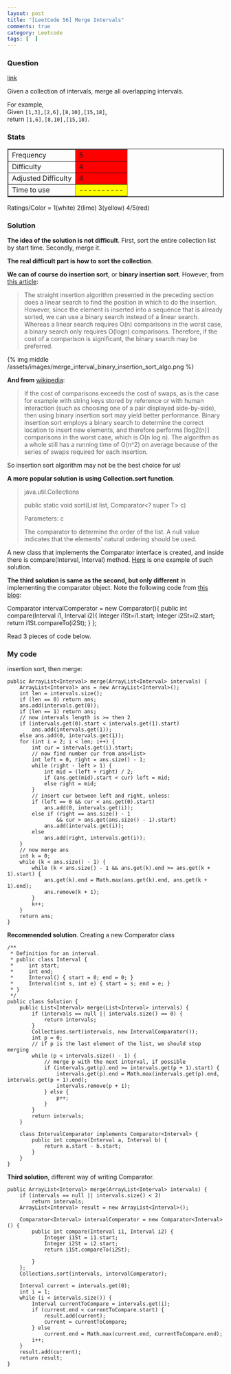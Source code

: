 ```yaml
---
layout: post
title: "[LeetCode 56] Merge Intervals"
comments: true
category: Leetcode
tags: [  ]
---
```


### Question 

[link](http://oj.leetcode.com/problems/merge-intervals/)

<div class="question-content">
            <p></p><p>Given a collection of intervals, merge all overlapping intervals.</p>

<p>
For example,<br>
Given <code>[1,3],[2,6],[8,10],[15,18]</code>,<br>
return <code>[1,6],[8,10],[15,18]</code>.
</p><p></p>
          </div>

### Stats

<table border="2">
	<tr>
		<td>Frequency</td>
		<td bgcolor="red">5</td>
	</tr>
	<tr>
		<td>Difficulty</td>
		<td bgcolor="red">4</td>
	</tr>
	<tr>
		<td>Adjusted Difficulty</td>
		<td bgcolor="red">4</td>
	</tr>
	<tr>
		<td>Time to use</td>
		<td bgcolor="yellow">----------</td>
	</tr>
</table>

Ratings/Color = 1(white) 2(lime) 3(yellow) 4/5(red)

### Solution

__The idea of the solution is not difficult__. First, sort the entire collection list by start time. Secondly, merge it. 

__The real difficult part is how to sort the collection__. 

__We can of course do insertion sort__, or __binary insertion sort__. However, from [this article](http://www.brpreiss.com/books/opus5/html/page487.html):

> The straight insertion algorithm presented in the preceding section does a linear search to find the position in which to do the insertion. However, since the element is inserted into a sequence that is already sorted, we can use a binary search instead of a linear search. Whereas a linear search requires O(n) comparisons in the worst case, a binary search only requires O(logn) comparisons. Therefore, if the cost of a comparison is significant, the binary search may be preferred.

{% img middle /assets/images/merge_interval_binary_insertion_sort_algo.png %}

__And from__ [wikipedia](http://en.wikipedia.org/wiki/Insertion_sort#Variants):

> If the cost of comparisons exceeds the cost of swaps, as is the case for example with string keys stored by reference or with human interaction (such as choosing one of a pair displayed side-by-side), then using binary insertion sort may yield better performance. Binary insertion sort employs a binary search to determine the correct location to insert new elements, and therefore performs ⌈log2(n)⌉ comparisons in the worst case, which is O(n log n). The algorithm as a whole still has a running time of O(n^2) on average because of the series of swaps required for each insertion.

So insertion sort algorithm may not be the best choice for us! 

__A more popular solution is using Collection.sort function__. 

> java.util.Collections
>
>public static <T> void sort(List<T> list, Comparator<? super T> c)
>
>Parameters: c
>
>The comparator to determine the order of the list. A null value indicates that the elements' natural ordering should be used.

A new class that implements the Comparator interface is created, and inside there is compare(Interval, Interval) method. [Here](http://www.cnblogs.com/lautsie/p/3254191.html) is one example of such solution. 

__The third solution is same as the second, but only different__ in implementing the comparator object. Note the following code from [this blog](http://rleetcode.blogspot.sg/2014/01/merge-intervals-java.html): 

Comparator<Interval> intervalComperator = new Comparator<Interval>(){
        public int compare(Interval i1, Interval i2){
                Integer i1St=i1.start;
                Integer i2St=i2.start;
                return i1St.compareTo(i2St);
        }
};

Read 3 pieces of code below. 

### My code

insertion sort, then merge: 

    public ArrayList<Interval> merge(ArrayList<Interval> intervals) {
        ArrayList<Interval> ans = new ArrayList<Interval>();
        int len = intervals.size();
        if (len == 0) return ans;
        ans.add(intervals.get(0));
        if (len == 1) return ans;
        // now intervals length is >= then 2
        if (intervals.get(0).start < intervals.get(1).start)
            ans.add(intervals.get(1));
        else ans.add(0, intervals.get(1));
        for (int i = 2; i < len; i++) {
            int cur = intervals.get(i).start;
            // now find number cur from ans<list>
            int left = 0, right = ans.size() - 1;
            while (right - left > 1) {
                int mid = (left + right) / 2;
                if (ans.get(mid).start < cur) left = mid;
                else right = mid;
            }
            // insert cur between left and right, unless:
            if (left == 0 && cur < ans.get(0).start)
                ans.add(0, intervals.get(i));
            else if (right == ans.size() - 1
                    && cur > ans.get(ans.size() - 1).start)
                ans.add(intervals.get(i));
            else
                ans.add(right, intervals.get(i));
        }
        // now merge ans
        int k = 0;
        while (k < ans.size() - 1) {
            while (k < ans.size() - 1 && ans.get(k).end >= ans.get(k + 1).start) {
                ans.get(k).end = Math.max(ans.get(k).end, ans.get(k + 1).end);
                ans.remove(k + 1);
            }
            k++;
        }
        return ans;
    }

__Recommended solution__. Creating a new Comparator class 

	/**
	 * Definition for an interval.
	 * public class Interval {
	 *     int start;
	 *     int end;
	 *     Interval() { start = 0; end = 0; }
	 *     Interval(int s, int e) { start = s; end = e; }
	 * }
	 */
	public class Solution {
	    public List<Interval> merge(List<Interval> intervals) {
	        if (intervals == null || intervals.size() == 0) {
	            return intervals;
	        }
	        Collections.sort(intervals, new IntervalComparator());
	        int p = 0;
	        // if p is the last element of the list, we should stop merging
	        while (p < intervals.size() - 1) {
	            // merge p with the next interval, if possible
	            if (intervals.get(p).end >= intervals.get(p + 1).start) {
	                intervals.get(p).end = Math.max(intervals.get(p).end, intervals.get(p + 1).end);
	                intervals.remove(p + 1);
	            } else {
	                p++;
	            }
	        }
	        return intervals;
	    }
	    
	    class IntervalComparator implements Comparator<Interval> {
	        public int compare(Interval a, Interval b) {
	            return a.start - b.start;
	        }
	    }
	}

__Third solution__, different way of writing Comparator.

    public ArrayList<Interval> merge(ArrayList<Interval> intervals) {
        if (intervals == null || intervals.size() < 2)
            return intervals;
        ArrayList<Interval> result = new ArrayList<Interval>();

        Comparator<Interval> intervalComperator = new Comparator<Interval>() {
            public int compare(Interval i1, Interval i2) {
                Integer i1St = i1.start;
                Integer i2St = i2.start;
                return i1St.compareTo(i2St);

            }
        };
        Collections.sort(intervals, intervalComperator);

        Interval current = intervals.get(0);
        int i = 1;
        while (i < intervals.size()) {
            Interval currentToCompare = intervals.get(i);
            if (current.end < currentToCompare.start) {
                result.add(current);
                current = currentToCompare;
            } else
                current.end = Math.max(current.end, currentToCompare.end);
            i++;
        }
        result.add(current);
        return result;
    }
